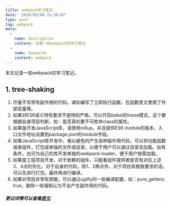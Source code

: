 ```yaml
---
title: webpack学习笔记
date: '2019/03/04 21:38:07'
type: post
tag: webpack
meta:
  -
    name: description
    content: 记录一些webpack的学习笔记
  -
    name: keywords
    content: webpack
---
```

本文记录一些webpack的学习笔记。
<!-- more -->

## 1. tree-shaking
1. 尽量不写带有副作用的代码。诸如编写了立即执行函数，在函数里又使用了外部变量等。
2. 如果对ES6语义特性要求不是特别严格，可以开启babel的loose模式，这个要根据自身项目判断，如：是否真的要不可枚举class的属性。
3. 如果是开发JavaScript库，请使用rollup。并且提供ES6 module的版本，入口文件地址设置到package.json的module字段。
4. 如果JavaScript库开发中，难以避免的产生各种副作用代码，可以将功能函数或者组件，打包成单独的文件或目录，以便于用户可以通过目录去加载。如有条件，也可为自己的库开发单独的webpack-loader，便于用户按需加载。
5. 如果是工程项目开发，对于依赖的组件，只能看组件提供者是否有对应上述3、4点的优化。对于自身的代码，除1、2两点外，对于项目有极致要求的话，可以先进行打包，最终再进行编译。
6. 如果对项目非常有把握，可以通过uglify的一些编译配置，如：pure_getters: true，删除一些强制认为不会产生副作用的代码。

#### *更过详情可以查看[原文](https://segmentfault.com/a/1190000012794598).*